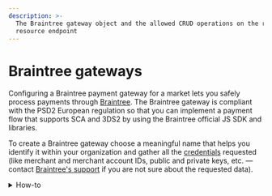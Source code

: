 ```yaml
---
description: >-
  The Braintree gateway object and the allowed CRUD operations on the related
  resource endpoint
---
```


# Braintree gateways

Configuring a Braintree payment gateway for a market lets you safely process payments through [Braintree](https://developer.paypal.com/braintree/docs). The Braintree gateway is compliant with the PSD2 European regulation so that you can implement a payment flow that supports SCA and 3DS2 by using the Braintree official JS SDK and libraries.

To create a Braintree gateway choose a meaningful name that helps you identify it within your organization and gather all the [credentials](https://developer.paypal.com/braintree/articles/control-panel/important-gateway-credentials) requested (like merchant and merchant account IDs, public and private keys, etc. — contact [Braintree's support](https://developer.paypal.com/braintree/help) if you are not sure about the requested data).

<details>

<summary>How-to</summary>

Check the related [guide](https://docs.commercelayer.io/developers/v/how-tos/payments/braintree) to learn more on how Commerce Layer handles the server-side part of the integration process with Braintree.

</details>
